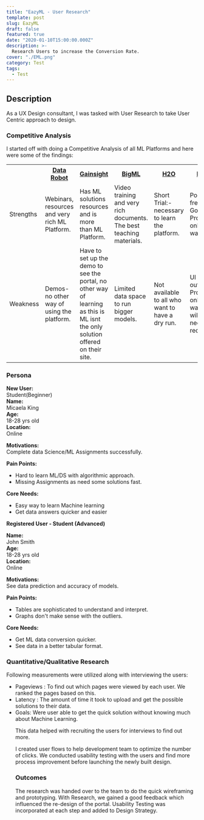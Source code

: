 ```yaml
---
title: "EazyML - User Research"
template: post
slug: EazyML
draft: false
featured: true
date: "2020-01-10T15:00:00.000Z"
description: >-
  Research Users to increase the Conversion Rate.
cover: "./EML.png"
category: Test
tags:
  - Test
---
```


## Description

As a UX Design consultant, I was tasked with User Research to take User Centric approach to design.

### Competitive Analysis

I started off with doing a Competitive Analysis of all ML Platforms and here were some of the findings:

   <table style="width:100%">
     <tr>
     <th></th>
     <th><a href="https://www.datarobot.com/platform/automated-machine-learning/"> Data Robot </a> </th>
     <th><a href = "https://www.gainsight.com"> Gainsight </a></th>
     <th><a href= "https://www.gainsight.com"> BigML </a></th>
     <th><a href="https://www.h2o.ai"> H2O </a></th>
     <th><a href= "https://eazyml.com"> EazyML </a></th>
   </tr>
    <tr>
     <td>Strengths</td>
     <td>Webinars, resources and very rich ML Platform.</td>
     <td>Has ML solutions resources and is more than ML Platform.</td>
     <td>Video training and very rich documents. The best teaching materials.</td>
     <td>Short Trial:- necessary to learn the platform.</td>
     <td>Portal with free signup. Good Product onboarding walkthrough. </td>
    </tr>
   <tr>
     <td>Weakness</td>
     <td>Demos- no other way of using the platform.</td>
     <td>Have to set up the demo to see the portal, no other way of learning as this is ML isnt the only solution offered on their site.</td>
     <td>Limited data space to run bigger models.</td>
     <td>Not available to all who want to have a dry run.</td>
     <td>UI is very outdated. Product onboarding walkthrough will also need redesigning. </td>
   </tr>
   <tr>
   </table>

### Persona

<b>New User:</b> <br> Student(Beginner)</br>
<b>Name:</b> <br>Micaela King </br>
<b>Age:</b> <br>18-28 yrs old </br>
<b>Location:</b> <br>Online </br>

<b>Motivations:</b>
<br> Complete data Science/ML Assignments successfully.</br>

<b>Pain Points:</b>

<ul>
<li>Hard to learn ML/DS with algorithmic approach.</li>
<li>Missing Assignments as need some solutions fast.</li>
</ul>
<b>Core Needs:</b>
<ul>
<li>Easy way to learn Machine learning</li>
<li>Get data answers quicker and easier</li>
</ul>

<b>Registered User - Student (Advanced)</b><br>

<b>Name: </b> <br>John Smith </br>
<b>Age: </b> <br>18-28 yrs old </br>
<b>Location:</b> <br>Online </br>

<b>Motivations:</b>
<br>See data prediction and accuracy of models.</br>

<b>Pain Points:</b>

<ul><li>Tables are sophisticated to understand and interpret. </li>
<li>Graphs don't make sense with the outliers. </li>
</ul>

<b>Core Needs:</b>

<ul>
<li>Get ML data conversion quicker.</li>
<li>See data in a better tabular format.</li>
</ul>

### Quantitative/Qualitative Research

Following measurements were utilized along with interviewing the users:

<ul>
<li> Pageviews : To find out which pages were viewed by each user. We ranked the pages based on this. </li>
<li> Latency : The amount of time it took to upload and get the possible solutions to their data. </li>
<li> Goals: Were user able to get the quick solution without knowing much about Machine Learning. </li>

This data helped with recruiting the users for interviews to find out more.

I created user flows to help development team to optimize the number of clicks. We conducted usability testing with the users and find more process improvement before launching the newly built design.

### Outcomes

The research was handed over to the team to do the quick wireframing and prototyping. With Research, we gained a good feedback which influenced the re-design of the portal. Usability Testing was incorporated at each step and added to Design Strategy.
